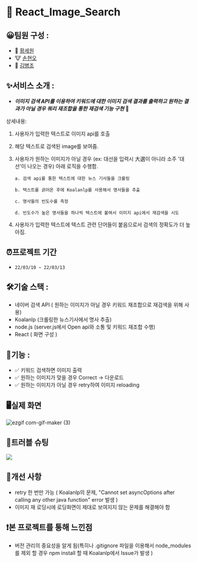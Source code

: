 # 🎈 React_Image_Search

## 😀팀원 구성 :

- 🐰 [황세원](https://github.com/pabaep)
- 🐮 [손현오](https://github.com/SonHyeono)
- 🐶 [김병조](https://github.com/KIMBJ1)

## ✨서비스 소개 :

- **_이미지 검색 API를 이용하여 키워드에 대한 이미지 검색 결과를 출력하고 원하는 결과가 아닐 경우 쿼리 재조합을 통한 재검색 기능 구현_** 🚀

상세내용:

1. 사용자가 입력한 텍스트로 이미지 api를 호출
2. 해당 텍스트로 검색된 image를 보여줌.
3. 사용자가 원하는 이미지가 아닐 경우 (ex: 대선을 입력시 大選이 아니라 소주 '대선'이 나오는 경우) 아래 로직을 수행함.

   ```
   a. 검색 api를 통한 텍스트에 대한 뉴스 기사들을 크롤링

   b. 텍스트를 긁어온 후에 Koalanlp를 사용해서 명사들을 추출

   c. 명사들의 빈도수를 측정

   d. 빈도수가 높은 명사들을 하나씩 텍스트에 붙여서 이미지 api에서 재검색을 시도
   ```

4. 사용자가 입력한 텍스트에 텍스트 관련 단어들이 붙음으로서 검색의 정확도가 더 높아짐.

## ⏰프로젝트 기간

- `22/03/10 ~ 22/03/13`

## 🛠기술 스택 :

- 네이버 검색 API ( 원하는 이미지가 아닐 경우 키워드 재조합으로 재검색을 위해 사용)
- Koalanlp (크롤링한 뉴스기사에서 명사 추출)
- node.js (server.js에서 Open api와 소통 및 키워드 재조합 수행)
- React ( 화면 구성 )

## 📝기능 :

- ✅ 키워드 검색하면 이미지 출력
- ✅ 원하는 이미지가 맞을 경우 Correct -> 다운로드
- ✅ 원하는 이미지가 아닐 경우 retry하여 이미지 reloading

## 🖥실제 화면

![ezgif com-gif-maker (3)](https://user-images.githubusercontent.com/57746855/158065166-f25a2900-74c2-414c-aeba-b00e6837da94.gif)


## 🎯트러블 슈팅

<a href="https://github.com/xxxxntp/React_Image_Search/wiki/Trouble-Shooting"><img src="https://img.shields.io/badge/Trouble Shooting-46B077?style=for-the-badge&logoWidth=50"/></a>

## 👾개선 사항

- retry 한 번만 가능 ( Koalanlp의 문제, "Cannot set asyncOptions after calling any other java function" error 발생 )
- 이미지 재 로딩시에 로딩화면이 제대로 보여지지 않는 문제를 해결해야 함

## ❗본 프로젝트를 통해 느낀점

- 버전 관리의 중요성을 알게 됨(특히나 .gitignore 파일을 이용해서 node_modules를 제외 할 경우 npm install 할 때 Koalanlp에서 Issue가 발생 )
